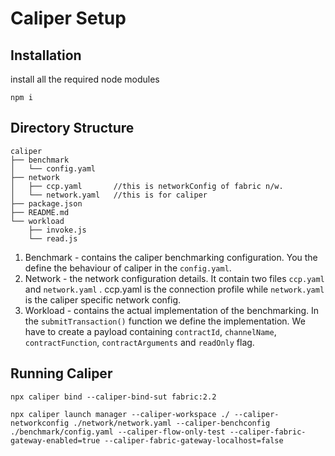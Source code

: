 # Caliper Setup
## Installation
install all the required node modules
```
npm i
```
## Directory Structure
```
caliper
├── benchmark
│   └── config.yaml
├── network
│   ├── ccp.yaml       //this is networkConfig of fabric n/w.
│   └── network.yaml   //this is for caliper
├── package.json
├── README.md
└── workload
    ├── invoke.js
    └── read.js
```
1. Benchmark - contains the caliper benchmarking configuration. You the define the behaviour of caliper in the `config.yaml`.
2. Network - the network configuration details. It contain two files `ccp.yaml` and `network.yaml` . ccp.yaml is the connection profile while `network.yaml` is the caliper specific network config.
3. Workload - contains the actual implementation of the benchmarking. In the `submitTransaction()` function we define the implementation. We have to create a payload containing `contractId`, `channelName`, `contractFunction`, `contractArguments` and `readOnly` flag.

## Running Caliper

```
npx caliper bind --caliper-bind-sut fabric:2.2
```

```
npx caliper launch manager --caliper-workspace ./ --caliper-networkconfig ./network/network.yaml --caliper-benchconfig ./benchmark/config.yaml --caliper-flow-only-test --caliper-fabric-gateway-enabled=true --caliper-fabric-gateway-localhost=false
```
